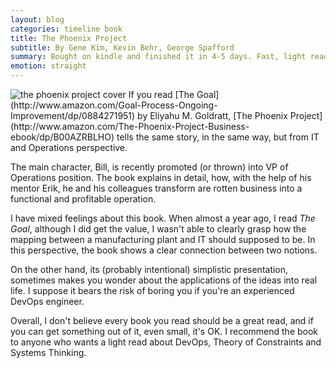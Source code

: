 ```yaml
---
layout: blog
categories: timeline book
title: The Phoenix Project
subtitle: By Gene Kim, Kevin Behr, George Spafford
summary: Bought on kindle and finished it in 4-5 days. Fast, light reading.
emotion: straight
---
```


<img src="http://itrevolution.com/wp-content/uploads/2012/04/PPhardcover.png" alt="the phoenix project cover" class="pull-right">
If you read [The Goal](http://www.amazon.com/Goal-Process-Ongoing-Improvement/dp/0884271951) by Eliyahu M. Goldratt, [The Phoenix Project](http://www.amazon.com/The-Phoenix-Project-Business-ebook/dp/B00AZRBLHO) tells the same story, in the same way, but from IT and Operations perspective.

The main character, Bill, is recently promoted (or thrown) into VP of Operations position. The book explains in detail, how, with the help of his mentor Erik, he and his colleagues transform are rotten business into a functional and profitable operation.

I have mixed feelings about this book. When almost a year ago, I read *The Goal*, although I did get the value, I wasn't able to clearly grasp how the mapping between a manufacturing plant and IT should supposed to be. In this perspective, the book shows a clear connection between two notions.

On the other hand, its (probably intentional) simplistic presentation, sometimes makes you wonder about the applications of the ideas into real life. I suppose it bears the risk of boring you if you're an experienced DevOps engineer.

Overall, I don't believe every book you read should be a great read, and if you can get something out of it, even small, it's OK. I recommend the book to anyone who wants a light read about DevOps, Theory of Constraints and Systems Thinking.